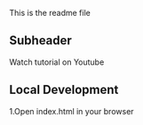This is the readme file

## Subheader

Watch tutorial on Youtube

## Local Development

1.Open index.html in your browser